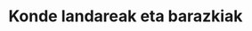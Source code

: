 ---
title: "Konde landareak eta barazkiak"
url: /zumaia/konde-landareak-eta-barazkiak/
shop: granja
---